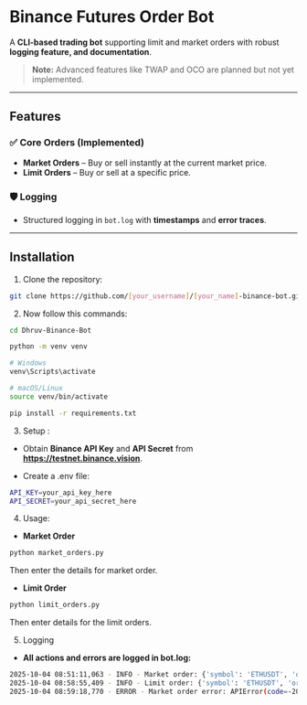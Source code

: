 # Binance Futures Order Bot

A **CLI-based trading bot** supporting limit and market orders with robust **logging feature, and documentation**.  

> **Note:** Advanced features like TWAP and OCO are planned but not yet implemented.

---

## Features

### ✅ Core Orders (Implemented)
- **Market Orders** – Buy or sell instantly at the current market price.  
- **Limit Orders** – Buy or sell at a specific price.  


### 🛡 Logging
- Structured logging in `bot.log` with **timestamps** and **error traces**.  

---

## Installation

1. Clone the repository:

```bash
git clone https://github.com/[your_username]/[your_name]-binance-bot.git
```

2. Now follow this commands:

```bash
cd Dhruv-Binance-Bot

python -m venv venv

# Windows
venv\Scripts\activate

# macOS/Linux
source venv/bin/activate

pip install -r requirements.txt
```

3. Setup : 
- Obtain **Binance API Key** and **API Secret** from **https://testnet.binance.vision**.

- Create a .env file:

```bash
API_KEY=your_api_key_here
API_SECRET=your_api_secret_here
```

4. Usage: 
- **Market Order**

```bash
python market_orders.py
```
Then enter the details for market order.

- **Limit Order**

```bash
python limit_orders.py
```
Then enter details for the limit orders.


5. Logging
- **All actions and errors are logged in bot.log:**
```bash
2025-10-04 08:51:11,063 - INFO - Market order: {'symbol': 'ETHUSDT', 'orderId': 297300, 'orderListId': -1, 'clientOrderId': 'x-HNA2TXFJ6923ff5f84d677085528b', 'transactTime': 1759548071010, 'price': '0.00000000', 'origQty': '1.00000000', 'executedQty': '1.00000000', 'origQuoteOrderQty': '0.00000000', 'cummulativeQuoteQty': '4482.81000000', 'status': 'FILLED', 'timeInForce': 'GTC', 'type': 'MARKET', 'side': 'BUY', 'workingTime': 1759548071010, 'fills': [{'price': '4482.81000000', 'qty': '1.00000000', 'commission': '0.00000000', 'commissionAsset': 'ETH', 'tradeId': 25330}], 'selfTradePreventionMode': 'EXPIRE_MAKER'}
2025-10-04 08:58:55,409 - INFO - Limit order: {'symbol': 'ETHUSDT', 'orderId': 297798, 'orderListId': -1, 'clientOrderId': 'x-HNA2TXFJ694349a562923689f1bf2', 'transactTime': 1759548535345, 'price': '2000.00000000', 'origQty': '1.00000000', 'executedQty': '0.00000000', 'origQuoteOrderQty': '0.00000000', 'cummulativeQuoteQty': '0.00000000', 'status': 'NEW', 'timeInForce': 'GTC', 'type': 'LIMIT', 'side': 'BUY', 'workingTime': 1759548535345, 'fills': [], 'selfTradePreventionMode': 'EXPIRE_MAKER'}
2025-10-04 08:59:18,770 - ERROR - Market order error: APIError(code=-2010): Account has insufficient balance for requested action.
```
 
 

